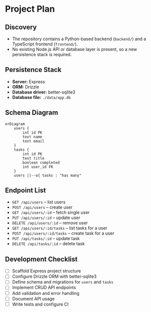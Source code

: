 # Project Plan

## Discovery
- The repository contains a Python-based backend (`backend/`) and a TypeScript frontend (`frontend/`).
- No existing Node.js API or database layer is present, so a new persistence stack is required.

## Persistence Stack
- **Server:** Express
- **ORM:** Drizzle
- **Database driver:** better-sqlite3
- **Database file:** `./data/app.db`

## Schema Diagram
```mermaid
erDiagram
    users {
        int id PK
        text name
        text email
    }
    tasks {
        int id PK
        text title
        boolean completed
        int user_id FK
    }
    users ||--o{ tasks : "has many"
```

## Endpoint List
- `GET /api/users` – list users
- `POST /api/users` – create user
- `GET /api/users/:id` – fetch single user
- `PUT /api/users/:id` – update user
- `DELETE /api/users/:id` – remove user
- `GET /api/users/:id/tasks` – list tasks for a user
- `POST /api/users/:id/tasks` – create task for a user
- `PUT /api/tasks/:id` – update task
- `DELETE /api/tasks/:id` – delete task

## Development Checklist
- [ ] Scaffold Express project structure
- [ ] Configure Drizzle ORM with better-sqlite3
- [ ] Define schema and migrations for `users` and `tasks`
- [ ] Implement CRUD API endpoints
- [ ] Add validation and error handling
- [ ] Document API usage
- [ ] Write tests and configure CI
